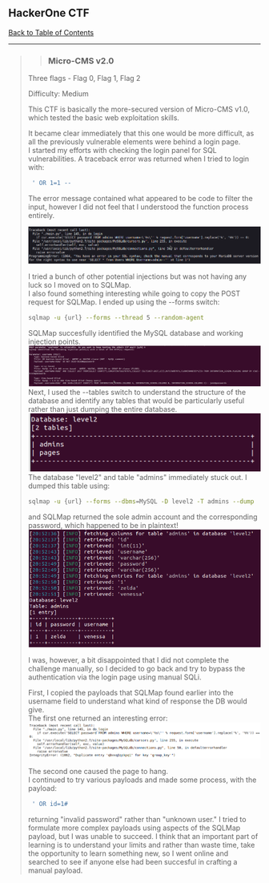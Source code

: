 ## **HackerOne CTF**
[Back to Table of Contents](../cysec)

---
>>### Micro-CMS v2.0
> Three flags - Flag 0, Flag 1, Flag 2
> 
> Difficulty: Medium
> 
>This CTF is basically the more-secured version of Micro-CMS v1.0, which tested 
> the basic web exploitation skills. 
> 
> It became clear immediately that this one would be more difficult, as all the previously vulnerable
> elements were behind a login page. \
> I started my efforts with checking the login panel for SQL vulnerabilities.
> A traceback error was returned when I tried to login with:
> ```SQL
>  ' OR 1=1 --
>```
> The error message contained what appeared to be code to filter the input, however
> I did not feel that I understood the function process entirely.  
> 
> ![SQL Error](/CS/cs_img_dir/traceback.png)
> 
> I tried a bunch of other potential injections but was not having any luck so I moved on to SQLMap. \
> I also found something interesting while going to copy the POST request for SQLMap.
> I ended up using the --forms switch:
> ```bash
> sqlmap -u {url} --forms --thread 5 --random-agent 
> ```
> SQLMap succesfully identified the MySQL database and working injection points. \
>![SQLMap](/CS/cs_img_dir/injpnt.png) \
>Next, I used the --tables switch to understand the structure of the database
> and identify any tables that would be particularly useful rather than just dumping the entire database. 
> ![SQLMap Tables](/CS/cs_img_dir/tables.png)
> The database "level2" and table "admins" immediately stuck out. I dumped this table using:
> ```bash
> sqlmap -u {url} --forms --dbms=MySQL -D level2 -T admins --dump
> ```
> and SQLMap returned the sole admin account and the corresponding password, which happened to be in plaintext!
> ![SQLMap Dump](/CS/cs_img_dir/dump.png)
> 
> I was, however, a bit disappointed that I did not complete the challenge manually, so I decided to
> go back and try to bypass the authentication via the login page using manual SQLi. 
>  
> First, I copied the payloads that SQLMap found earlier into the username field to understand what kind of response the DB would give. \
> The first one returned an interesting error:
> ![SQL Error](/CS/cs_img_dir/payload1.png)
> 
> The second one caused the page to hang. \
> I continued to try various payloads and made some process, with the payload:
> ```SQL 
>  ' OR id=1#
> ```
> returning "invalid password" rather than "unknown user." I tried to formulate more complex payloads using aspects of the
> SQLMap payload, but I was unable to succeed. I think that an important part of learning is to understand your limits and
> rather than waste time, take the opportunity to learn something new, so I went online and searched to see if anyone
> else had been succesful in crafting a manual payload. 
